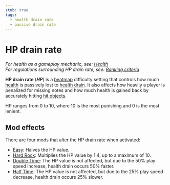 ```yaml
---
stub: true
tags:
  - health drain rate
  - passive drain rate
---
```


# HP drain rate

*For health as a gameplay mechanic, see: [Health](/wiki/Beatmapping/Health)*\
*For regulations surrounding HP drain rate, see: [Ranking criteria](/wiki/Ranking_Criteria)*

**HP drain rate** (***HP***) is a [beatmap](/wiki/Beatmap) difficulty setting that controls how much [health](/wiki/Beatmapping/Health) is passively lost to [health drain](/wiki/Beatmapping/Health_drain). It also affects how heavily a player is penalized for missing notes and how much health is gained back by accurately hitting [hit objects](/wiki/Hit_Objects).

HP ranges from 0 to 10, where 10 is the most punishing and 0 is the most lenient.<!-- TODO: quanitfy what the value actually means -->

## Mod effects

There are four mods that alter the HP drain rate when activated:

- [Easy](/wiki/Game_modifier/Easy): Halves the HP value.
- [Hard Rock](/wiki/Game_modifier/Hard_Rock): Multiplies the HP value by 1.4, up to a maximum of 10.
- [Double Time](/wiki/Game_modifier/Double_Time): The HP value is not affected, but due to the 50% play speed increase, health drain occurs 50% faster.
- [Half Time](/wiki/Game_modifier/Half_Time): The HP value is not affected, but due to the 25% play speed decrease, health drain occurs 25% slower.
